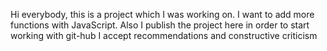 Hi everybody, this is a project which I was working on. I want to add more functions with JavaScript. 
Also I publish the project here in order to start working with git-hub
I accept recommendations and constructive criticism
